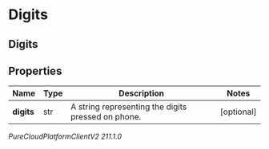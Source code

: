# Digits

## Digits

## Properties

|Name | Type | Description | Notes|
|------------ | ------------- | ------------- | -------------|
| **digits** | str | A string representing the digits pressed on phone. | [optional] |



_PureCloudPlatformClientV2 211.1.0_
